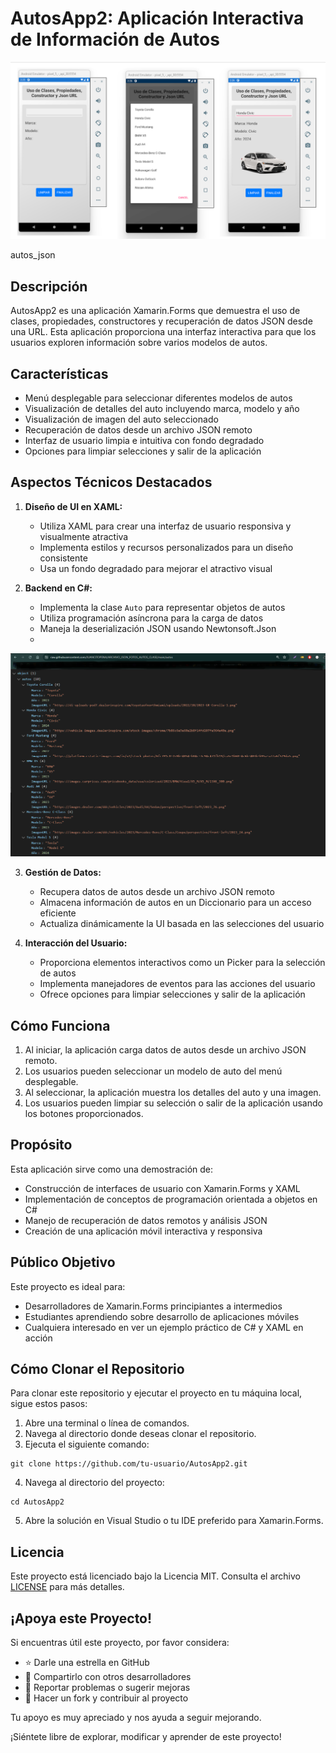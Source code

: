 # AutosApp2: Aplicación Interactiva de Información de Autos

![Portada de AutosApp2](CLASE_AUTO.png)

autos_json
## Descripción

AutosApp2 es una aplicación Xamarin.Forms que demuestra el uso de clases, propiedades, constructores y recuperación de datos JSON desde una URL. Esta aplicación proporciona una interfaz interactiva para que los usuarios exploren información sobre varios modelos de autos.

## Características

- Menú desplegable para seleccionar diferentes modelos de autos
- Visualización de detalles del auto incluyendo marca, modelo y año
- Visualización de imagen del auto seleccionado
- Recuperación de datos desde un archivo JSON remoto
- Interfaz de usuario limpia e intuitiva con fondo degradado
- Opciones para limpiar selecciones y salir de la aplicación

## Aspectos Técnicos Destacados

1. **Diseño de UI en XAML:**
   - Utiliza XAML para crear una interfaz de usuario responsiva y visualmente atractiva
   - Implementa estilos y recursos personalizados para un diseño consistente
   - Usa un fondo degradado para mejorar el atractivo visual

2. **Backend en C#:**
   - Implementa la clase `Auto` para representar objetos de autos
   - Utiliza programación asíncrona para la carga de datos
   - Maneja la deserialización JSON usando Newtonsoft.Json
   - 
![Portada de AutosApp2](autos_json.png)

3. **Gestión de Datos:**
   - Recupera datos de autos desde un archivo JSON remoto
   - Almacena información de autos en un Diccionario para un acceso eficiente
   - Actualiza dinámicamente la UI basada en las selecciones del usuario

4. **Interacción del Usuario:**
   - Proporciona elementos interactivos como un Picker para la selección de autos
   - Implementa manejadores de eventos para las acciones del usuario
   - Ofrece opciones para limpiar selecciones y salir de la aplicación

## Cómo Funciona

1. Al iniciar, la aplicación carga datos de autos desde un archivo JSON remoto.
2. Los usuarios pueden seleccionar un modelo de auto del menú desplegable.
3. Al seleccionar, la aplicación muestra los detalles del auto y una imagen.
4. Los usuarios pueden limpiar su selección o salir de la aplicación usando los botones proporcionados.

## Propósito

Esta aplicación sirve como una demostración de:
- Construcción de interfaces de usuario con Xamarin.Forms y XAML
- Implementación de conceptos de programación orientada a objetos en C#
- Manejo de recuperación de datos remotos y análisis JSON
- Creación de una aplicación móvil interactiva y responsiva

## Público Objetivo

Este proyecto es ideal para:
- Desarrolladores de Xamarin.Forms principiantes a intermedios
- Estudiantes aprendiendo sobre desarrollo de aplicaciones móviles
- Cualquiera interesado en ver un ejemplo práctico de C# y XAML en acción

## Cómo Clonar el Repositorio

Para clonar este repositorio y ejecutar el proyecto en tu máquina local, sigue estos pasos:

1. Abre una terminal o línea de comandos.
2. Navega al directorio donde deseas clonar el repositorio.
3. Ejecuta el siguiente comando:

```
git clone https://github.com/tu-usuario/AutosApp2.git
```

4. Navega al directorio del proyecto:

```
cd AutosApp2
```

5. Abre la solución en Visual Studio o tu IDE preferido para Xamarin.Forms.

## Licencia

Este proyecto está licenciado bajo la Licencia MIT. Consulta el archivo [LICENSE](LICENSE) para más detalles.

## ¡Apoya este Proyecto!

Si encuentras útil este proyecto, por favor considera:

- ⭐ Darle una estrella en GitHub
- 🔗 Compartirlo con otros desarrolladores
- 🐛 Reportar problemas o sugerir mejoras
- 🍴 Hacer un fork y contribuir al proyecto

Tu apoyo es muy apreciado y nos ayuda a seguir mejorando.

¡Siéntete libre de explorar, modificar y aprender de este proyecto!
